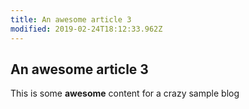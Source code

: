 ```yaml
---
title: An awesome article 3
modified: 2019-02-24T18:12:33.962Z
---
```


## An awesome article 3

This is some **awesome** content for a crazy sample blog
